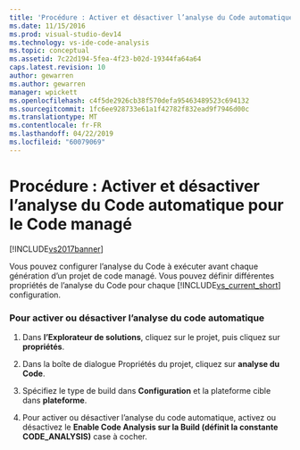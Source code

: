 ```yaml
---
title: 'Procédure : Activer et désactiver l’analyse du Code automatique pour le Code managé | Microsoft Docs'
ms.date: 11/15/2016
ms.prod: visual-studio-dev14
ms.technology: vs-ide-code-analysis
ms.topic: conceptual
ms.assetid: 7c22d194-5fea-4f23-b02d-19344fa64a64
caps.latest.revision: 10
author: gewarren
ms.author: gewarren
manager: wpickett
ms.openlocfilehash: c4f5de2926cb38f570defa95463489523c694132
ms.sourcegitcommit: 1fc6ee928733e61a1f42782f832ead9f7946d00c
ms.translationtype: MT
ms.contentlocale: fr-FR
ms.lasthandoff: 04/22/2019
ms.locfileid: "60079069"
---
```

# <a name="how-to-enable-and-disable-automatic-code-analysis-for-managed-code"></a>Procédure : Activer et désactiver l’analyse du Code automatique pour le Code managé
[!INCLUDE[vs2017banner](../includes/vs2017banner.md)]

Vous pouvez configurer l’analyse du Code à exécuter avant chaque génération d’un projet de code managé. Vous pouvez définir différentes propriétés de l’analyse du Code pour chaque [!INCLUDE[vs_current_short](../includes/vs-current-short-md.md)] configuration.  
  
### <a name="to-enable-or-disable-automatic-code-analysis"></a>Pour activer ou désactiver l’analyse du code automatique  
  
1. Dans **l’Explorateur de solutions**, cliquez sur le projet, puis cliquez sur **propriétés**.  
  
2. Dans la boîte de dialogue Propriétés du projet, cliquez sur **analyse du Code**.  
  
3. Spécifiez le type de build dans **Configuration** et la plateforme cible dans **plateforme**.  
  
4. Pour activer ou désactiver l’analyse du code automatique, activez ou désactivez le **Enable Code Analysis sur la Build (définit la constante CODE_ANALYSIS)** case à cocher.
